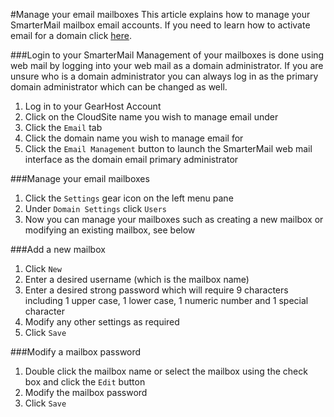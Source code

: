 #Manage your email mailboxes
This article explains how to manage your SmarterMail mailbox email accounts. If you need to learn how to activate email for a domain click [here](https://www.gearhost.com/documentation/enable-email).

###Login to your SmarterMail
Management of your mailboxes is done using web mail by logging into your web mail as a domain administrator. If you are unsure who is a domain administrator you can always log in as the primary domain administrator which can be changed as well.

1. Log in to your GearHost Account
2. Click on the CloudSite name you wish to manage email under
3. Click the `Email` tab
4. Click the domain name you wish to manage email for
5. Click the `Email Management` button to launch the SmarterMail web mail interface as the domain email primary administrator

###Manage your email mailboxes
1. Click the `Settings` gear icon on the left menu pane
2. Under `Domain Settings` click `Users`
3. Now you can manage your mailboxes such as creating a new mailbox or modifying an existing mailbox, see below

###Add a new mailbox
1. Click `New`
2. Enter a desired username (which is the mailbox name)
3. Enter a desired strong password which will require 9 characters including 1 upper case, 1 lower case, 1 numeric number and 1 special character
4. Modify any other settings as required
5. Click `Save`

###Modify a mailbox password
1. Double click the mailbox name or select the mailbox using the check box and click the `Edit` button
2. Modify the mailbox password
3. Click `Save`